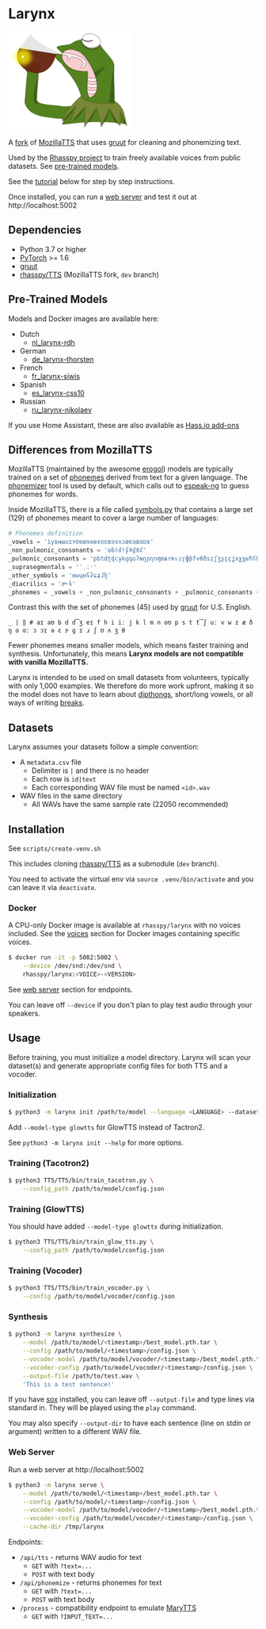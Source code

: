 # Larynx

![Larynx logo](docs/img/logo.png)

A [fork](https://github.com/rhasspy/TTS) of [MozillaTTS](https://github.com/mozilla/TTS) that uses [gruut](https://github.com/rhasspy/gruut) for cleaning and phonemizing text.

Used by the [Rhasspy project](https://github.com/rhasspy) to train freely available voices from public datasets.
See [pre-trained models](#pre-trained-models).

See the [tutorial](docs/tutorial.md) below for step by step instructions.

Once installed, you can run a [web server](#web-server) and test it out at http://localhost:5002

## Dependencies

* Python 3.7 or higher
* [PyTorch](https://pytorch.org/) >= 1.6
* [gruut](https://github.com/rhasspy/gruut)
* [rhasspy/TTS](https://github.com/rhasspy/TTS) (MozillaTTS fork, `dev` branch)

## Pre-Trained Models

Models and Docker images are available here:

* Dutch
    * [nl_larynx-rdh](https://github.com/rhasspy/nl_larynx-rdh)
* German
    * [de_larynx-thorsten](https://github.com/rhasspy/de_larynx-thorsten)
* French
    * [fr_larynx-siwis](https://github.com/rhasspy/fr_larynx-siwis)
* Spanish
    * [es_larynx-css10](https://github.com/rhasspy/es_larynx-css10)
* Russian
    * [ru_larynx-nikolaev](https://github.com/rhasspy/ru_larynx-nikolaev)

If you use Home Assistant, these are also available as [Hass.io add-ons](https://github.com/rhasspy/hassio-addons/)

## Differences from MozillaTTS

MozillaTTS (maintained by the awesome [erogol](https://github.com/erogol)) models are typically trained on a set of [phonemes](https://en.wikipedia.org/wiki/Phoneme) derived from text for a given language. The [phonemizer](https://github.com/bootphon/phonemizer) tool is used by default, which calls out to [espeak-ng](https://github.com/espeak-ng/) to guess phonemes for words.

Inside MozillaTTS, there is a file called [symbols.py](https://github.com/rhasspy/TTS/blob/dev/TTS/tts/utils/text/symbols.py) that contains a large set (129) of phonemes meant to cover a large number of languages:

```python
# Phonemes definition
_vowels = 'iyɨʉɯuɪʏʊeøɘəɵɤoɛœɜɞʌɔæɐaɶɑɒᵻ'
_non_pulmonic_consonants = 'ʘɓǀɗǃʄǂɠǁʛ'
_pulmonic_consonants = 'pbtdʈɖcɟkɡqɢʔɴŋɲɳnɱmʙrʀⱱɾɽɸβfvθðszʃʒʂʐçʝxɣχʁħʕhɦɬɮʋɹɻjɰlɭʎʟ'
_suprasegmentals = 'ˈˌːˑ'
_other_symbols = 'ʍwɥʜʢʡɕʑɺɧ'
_diacrilics = 'ɚ˞ɫ'
_phonemes = _vowels + _non_pulmonic_consonants + _pulmonic_consonants + _suprasegmentals + _other_symbols + _diacrilic
```

Contrast this with the set of phonemes (45) used by [gruut](https://github.com/rhasspy/gruut) for U.S. English.

```text
_ | ‖ # aɪ aʊ b d d͡ʒ eɪ f h i iː j k l m n oʊ p s t t͡ʃ uː v w z æ ð ŋ ɑ ɑː ɔ ɔɪ ə ɛ ɝ ɡ ɪ ɹ ʃ ʊ ʌ ʒ θ
```

Fewer phonemes means smaller models, which means faster training and synthesis. Unfortunately, this means **Larynx models are not compatible with vanilla MozillaTTS.**

Larynx is intended to be used on small datasets from volunteers, typically with only 1,000 examples. We therefore do more work upfront, making it so the model does not have to learn about [dipthongs](https://en.wikipedia.org/wiki/Diphthong), short/long vowels, or all ways of writing [breaks](https://en.wikipedia.org/wiki/Prosodic_unit).

## Datasets

Larynx assumes your datasets follow a simple convention:

* A `metadata.csv` file
    * Delimiter is `|` and there is no header
    * Each row is `id|text`
    * Each corresponding WAV file must be named `<id>.wav`
* WAV files in the same directory
    * All WAVs have the same sample rate (22050 recommended)

## Installation

See `scripts/create-venv.sh`

This includes cloning [rhasspy/TTS](https://github.com/rhasspy/TTS) as a submodule (`dev` branch).

You need to activate the virtual env via `source .venv/bin/activate` and you can leave it via `deactivate`.

### Docker

A CPU-only Docker image is available at `rhasspy/larynx` with no voices included. See the [voices](#voices) section for Docker images containing specific voices.

```sh
$ docker run -it -p 5002:5002 \
    --device /dev/snd:/dev/snd \
    rhasspy/larynx:<VOICE>-<VERSION>
```

See [web server](#web-server) section for endpoints.

You can leave off `--device` if you don't plan to play test audio through your speakers.

## Usage

Before training, you must initialize a model directory. Larynx will scan your dataset(s) and generate appropriate config files for both TTS and a vocoder.

### Initialization

```sh
$ python3 -m larynx init /path/to/model --language <LANGUAGE> --dataset /path/to/dataset
```

Add `--model-type glowtts` for GlowTTS instead of Tactron2.

See `python3 -m larynx init --help` for more options.

### Training (Tacotron2)

```sh
$ python3 TTS/TTS/bin/train_tacotron.py \
    --config_path /path/to/model/config.json
```

### Training (GlowTTS)

You should have added `--model-type glowtts` during initialization.

```sh
$ python3 TTS/TTS/bin/train_glow_tts.py \
    --config_path /path/to/model/config.json
```

### Training (Vocoder)

```sh
$ python3 TTS/TTS/bin/train_vocoder.py \
    --config /path/to/model/vocoder/config.json
```

### Synthesis

```sh
$ python3 -m larynx synthesize \
    --model /path/to/model/<timestamp>/best_model.pth.tar \
    --config /path/to/model/<timestamp>/config.json \
    --vocoder-model /path/to/model/vocoder/<timestamp>/best_model.pth.tar \
    --vocoder-config /path/to/model/vocoder/<timestamp>/config.json \
    --output-file /path/to/test.wav \
    'This is a test sentence!'
```

If you have [sox](http://sox.sourceforge.net/) installed, you can leave off `--output-file` and type lines via standard in. They will be played using the `play` command.

You may also specify `--output-dir` to have each sentence (line on stdin or argument) written to a different WAV file.

### Web Server

Run a web server at http://localhost:5002

```sh
$ python3 -m larynx serve \
    --model /path/to/model/<timestamp>/best_model.pth.tar \
    --config /path/to/model/<timestamp>/config.json \
    --vocoder-model /path/to/model/vocoder/<timestamp>/best_model.pth.tar \
    --vocoder-config /path/to/model/vocoder/<timestamp>/config.json \
    --cache-dir /tmp/larynx
```

Endpoints:

* `/api/tts` - returns WAV audio for text
    * `GET` with `?text=...`
    * `POST` with text body
* `/api/phonemize` - returns phonemes for text
    * `GET` with `?text=...`
    * `POST` with text body
* `/process` - compatibility endpoint to emulate [MaryTTS](http://mary.dfki.de/)
    * `GET` with `?INPUT_TEXT=...`
